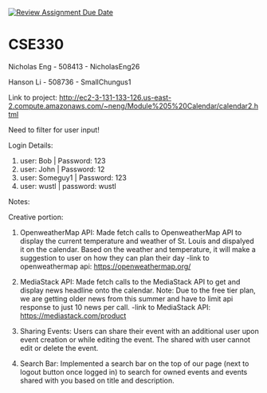 [![Review Assignment Due Date](https://classroom.github.com/assets/deadline-readme-button-24ddc0f5d75046c5622901739e7c5dd533143b0c8e959d652212380cedb1ea36.svg)](https://classroom.github.com/a/JB3ChsFY)
# CSE330
Nicholas Eng - 508413 - NicholasEng26

Hanson Li - 508736 - SmallChungus1

Link to project: 
http://ec2-3-131-133-126.us-east-2.compute.amazonaws.com/~neng/Module%205%20Calendar/calendar2.html

Need to filter for user input! 

Login Details: 
1. user: Bob | Password: 123
2. user: John | Password: 12
3. user: Someguy1 | Password: 123
4. user: wustl | password: wustl

Notes: 

Creative portion: 

1. OpenweatherMap API: Made fetch calls to OpenweatherMap API to display the current temperature and weather of St. Louis and dispalyed it on the calendar. Based on the weather and temperature, it will make a suggestion to user on how they can plan their day
-link to openweathermap api: https://openweathermap.org/

2. MediaStack API: Made fetch calls to the MediaStack API to get and display news headline onto the calendar. Note: Due to the free tier plan, we are getting older news from this summer and have to limit api response to just 10 news per call. 
-link to MediaStack API: https://mediastack.com/product

3. Sharing Events: Users can share their event with an additional user upon event creation or while editing the event. The shared with user cannot edit or delete the event. 

4. Search Bar: Implemented a search bar on the top of our page (next to logout button once logged in) to search for owned events and events shared with you based on title and description. 


